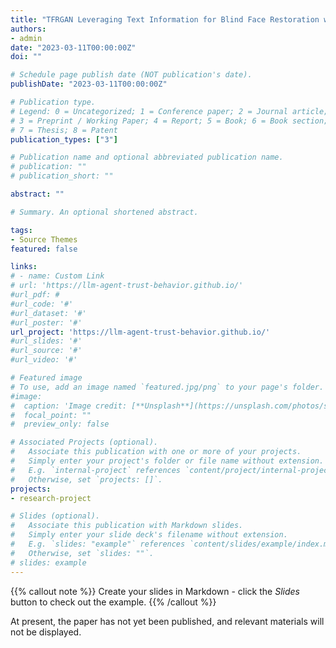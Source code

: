```yaml
---
title: "TFRGAN Leveraging Text Information for Blind Face Restoration with Extreme Degradation"
authors:
- admin
date: "2023-03-11T00:00:00Z"
doi: ""

# Schedule page publish date (NOT publication's date).
publishDate: "2023-03-11T00:00:00Z"

# Publication type.
# Legend: 0 = Uncategorized; 1 = Conference paper; 2 = Journal article;
# 3 = Preprint / Working Paper; 4 = Report; 5 = Book; 6 = Book section;
# 7 = Thesis; 8 = Patent
publication_types: ["3"]

# Publication name and optional abbreviated publication name.
# publication: ""
# publication_short: ""

abstract: ""

# Summary. An optional shortened abstract.

tags:
- Source Themes
featured: false

links:
# - name: Custom Link
# url: 'https://llm-agent-trust-behavior.github.io/'
#url_pdf: #
#url_code: '#'
#url_dataset: '#'
#url_poster: '#'
url_project: 'https://llm-agent-trust-behavior.github.io/'
#url_slides: '#'
#url_source: '#'
#url_video: '#'

# Featured image
# To use, add an image named `featured.jpg/png` to your page's folder. 
#image:
#  caption: 'Image credit: [**Unsplash**](https://unsplash.com/photos/s9CC2SKySJM)'
#  focal_point: ""
#  preview_only: false

# Associated Projects (optional).
#   Associate this publication with one or more of your projects.
#   Simply enter your project's folder or file name without extension.
#   E.g. `internal-project` references `content/project/internal-project/index.md`.
#   Otherwise, set `projects: []`.
projects:
- research-project

# Slides (optional).
#   Associate this publication with Markdown slides.
#   Simply enter your slide deck's filename without extension.
#   E.g. `slides: "example"` references `content/slides/example/index.md`.
#   Otherwise, set `slides: ""`.
# slides: example
---
```


{{% callout note %}}
Create your slides in Markdown - click the *Slides* button to check out the example.
{{% /callout %}}

At present, the paper has not yet been published, and relevant materials will not be displayed.
